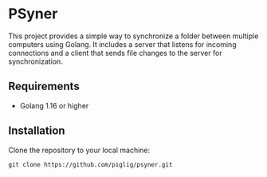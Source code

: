 # PSyner

This project provides a simple way to synchronize a folder between multiple computers using Golang. It includes a server that listens for incoming connections and a client that sends file changes to the server for synchronization.

## Requirements

- Golang 1.16 or higher

## Installation

Clone the repository to your local machine:

```
git clone https://github.com/piglig/psyner.git
```
